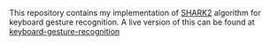 This repository contains my implementation of [SHARK2](http://pokristensson.com/pubs/KristenssonZhaiUIST2004.pdf) algorithm for keyboard gesture recognition. A live version of this can be found at [keyboard-gesture-recognition](https://gesture-recognition.herokuapp.com/)
